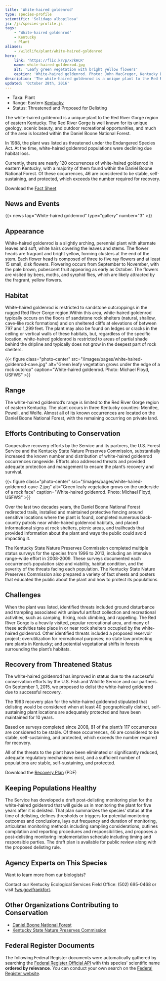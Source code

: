 ```yaml
---
title: 'White-haired goldenrod'
type: species-profile
scientific: 'Solidago albopilosa'
js: /js/species-profile.js
tags:
    - 'White-haired goldenrod'
    - Kentucky
    - Plant
aliases:
    - /wildlife/plant/white-haired-goldenrod
hero:
    link: 'https://flic.kr/p/x7kHCR'
    name: white-haired-goldenrod.jpg
    alt: 'Leafy green vegetation with bright yellow flowers'
    caption: 'White-haired goldenrod. Photo: John MacGregor, Kentucky Dept. of Fish and Wildlife Resources'
description: 'The white-haired goldenrod is a unique plant to the Red River Gorge region of eastern Kentucky.  The Red River Gorge is well known for its unique geology, scenic beauty, and outdoor recreational opportunities, and much of the area is located within the Daniel Boone National Forest.'
updated: 'October 28th, 2016'
---
```


- Taxa: Plant
- Range: Eastern [Kentucky](/kentucky)
- Status: Threatened and Proposed for Delisting

The white-haired goldenrod is a unique plant to the Red River Gorge region of eastern Kentucky.  The Red River Gorge is well known for its unique geology, scenic beauty, and outdoor recreational opportunities, and much of the area is located within the Daniel Boone National Forest.

In 1988, the plant was listed as threatened under the Endangered Species Act. At the time, white-haired goldenrod populations were declining due habitat loss.

Currently, there are nearly 120 occurrences of white-haired goldenrod in eastern Kentucky, with a majority of them found within the Daniel Boone National Forest.  Of these occurrences, 46 are considered to be stable, self-sustaining, and protected, which exceeds the number required for recovery.

Download the [Fact Sheet](/pdf/white-haired-goldenrod-factsheet.pdf)

## News and Events
{{< news tag="White-haired goldenrod" type="gallery" number="3" >}}

## Appearance

White-haired goldenrod is a slightly arching, perennial plant with alternate leaves and soft, white hairs covering the leaves and stems. The flower heads are fragrant and bright yellow, forming clusters at the end of the stem. Each flower head is composed of three to five ray flowers and at least 15 small, disk flowers. Flowering occurs from September to November, with the pale brown, pubescent fruit appearing as early as October. The flowers are visited by bees, moths, and syrphid flies, which are likely attracted by the fragrant, yellow flowers.

## Habitat

White-haired goldenrod is restricted to sandstone outcroppings in the rugged Red River Gorge region.Within this area, white-haired goldenrod typically occurs on the floors of sandstone rock shelters (natural, shallow, cave-like rock formations) and on sheltered cliffs at elevations of between 797 and 1,299 feet.  The plant may also be found on ledges or cracks in the ceiling or vertical walls of these habitats, but, regardless of the specific location, white-haired goldenrod is restricted to areas of partial shade behind the dripline and typically does not grow in the deepest part of rock shelters.

{{< figure class="photo-center" src="/images/pages/white-haired-goldenrod-cave.jpg" alt="Green leafy vegetation grows under the edge of a rock outcrop" caption="White-haired goldenrod. Photo: Michael Floyd, USFWS" >}}

## Range

The white-haired goldenrod’s range is limited to the Red River Gorge region of eastern Kentucky.  The plant occurs in three Kentucky counties: Menifee, Powell, and Wolfe. Almost all of its known occurrences are located on the Daniel Boone National Forest, with the remaining occurring on private land.

## Efforts Contributing to Conservation

Cooperative recovery efforts by the Service and its partners, the U.S. Forest Service and the Kentucky State Nature Preserves Commission, substantially increased the known number and distribution of white-haired goldenrod occurrences rangewide.  Efforts also addressed threats and provided adequate protection and management to ensure the plant’s recovery and survival.

{{< figure class="photo-center" src="/images/pages/white-haired-goldenrod-cave-2.jpg" alt="Green leafy vegetation grows on the underside of a rock face" caption="White-haired goldenrod. Photo: Michael Floyd, USFWS" >}}

Over the last two decades years, the Daniel Boone National Forest redirected trails, installed and maintained protective fencing around sensitive locations where the plant is found, completed numerous back-country patrols near white-haired goldenrod habitats, and placed informational signs at rock shelters, picnic areas, and trailheads that provided information about the plant and ways the public could avoid impacting it.

The Kentucky State Nature Preserves Commission completed multiple status surveys for the species from 1996 to 2013, including an intensive range-wide effort in 2008-2009.  These surveys documented each occurrence’s population size and viability, habitat condition, and the severity of the threats facing each population.  The Kentucky State Nature Preserves Commission also prepared a variety of fact sheets and posters that educated the public about the plant and how to protect its populations.

## Challenges

When the plant was listed, identified threats included ground disturbance and trampling associated with unlawful artifact collection and recreational activities, such as camping, hiking, rock climbing, and rappelling. The Red River Gorge is a heavily visited, popular recreational area, and many of these activities take place in or near rock shelters occupied by the white-haired goldenrod. Other identified threats included a proposed reservoir project; overutilization for recreational purposes; no state law protecting rare plants in Kentucky; and potential vegetational shifts in forests surrounding the plant’s habitats.

## Recovery from Threatened Status

The white-haired goldenrod has improved in status due to the successful conservation efforts by the U.S. Fish and Wildlife Service and our partners.  On September 1, 2015, we proposed to delist the white-haired goldenrod due to successful recovery.

The 1993 recovery plan for the white-haired goldenrod stipulated that delisting would be considered when at least 40 geographically distinct, self- sustaining plant locations are adequately protected and have been maintained for 10 years.

Based on surveys completed since 2008, 81 of the plant’s 117 occurrences are considered to be stable. Of these occurrences, 46 are considered to be stable, self-sustaining, and protected, which exceeds the number required for recovery.

All of the threats to the plant have been eliminated or significantly reduced, adequate regulatory mechanisms exist, and a sufficient number of populations are stable, self-sustaining, and protected.

Download the [Recovery Plan](http://ecos.fws.gov/docs/recovery_plan/930928.pdf) (PDF)

## Keeping Populations Healthy

The Service has developed a draft post-delisting monitoring plan for the white-haired goldenrod that will guide us in monitoring the plant for five years after it is delisted. That plan summarizes the species’ status at the time of delisting, defines thresholds or triggers for potential monitoring outcomes and conclusions, lays out frequency and duration of monitoring, articulates monitoring methods including sampling considerations, outlines compilation and reporting procedures and responsibilities, and proposes a post-delisting monitoring implementation schedule including timing and responsible parties. The draft plan is available for public review along with the proposed delisting rule.

## Agency Experts on This Species

Want to learn more from our biologists?

Contact our Kentucky Ecological Services Field Office:
(502) 695-0468 or visit [fws.gov/frankfort](www.fws.gov/frankfort/).

## Other Organizations Contributing to Conservation

- [Daniel Boone National Forest](http://www.fs.usda.gov/main/dbnf/home)
- [Kentucky State Nature Preserves Commission](http://naturepreserves.ky.gov/Pages/default.aspx)

## Federal Register Documents

The following Federal Register documents were automatically gathered by searching the [Federal Register Official API](https://www.federalregister.gov/blog/learn/developers) with this species' scientific name **ordered by relevance**. You can conduct your own search on the [Federal Register website](https://www.federalregister.gov/articles/search).
